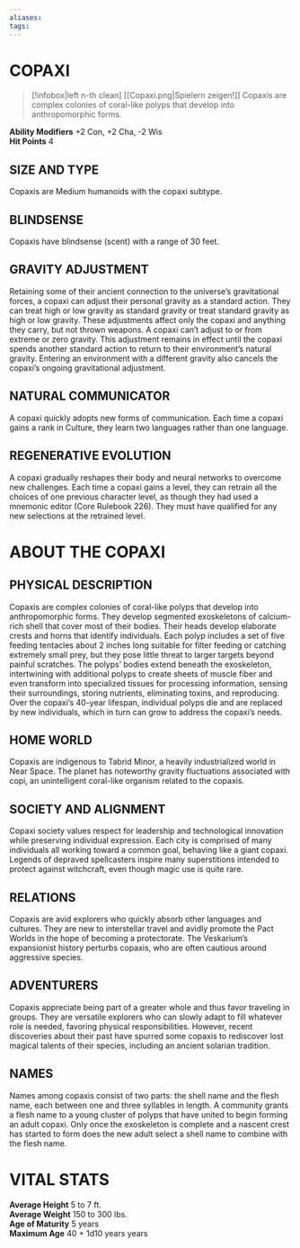 ```yaml
---
aliases: 
tags: 
---
```

# COPAXI
> [!infobox|left n-th clean]
>  [[Copaxi.png|Spielern zeigen!]]
> Copaxis are complex colonies of coral-like polyps that develop into anthropomorphic forms.  
  
**Ability Modifiers** +2 Con, +2 Cha, -2 Wis  
**Hit Points** 4

## SIZE AND TYPE

Copaxis are Medium humanoids with the copaxi subtype.   

## BLINDSENSE

Copaxis have blindsense (scent) with a range of 30 feet.   

## GRAVITY ADJUSTMENT

Retaining some of their ancient connection to the universe’s gravitational forces, a copaxi can adjust their personal gravity as a standard action. They can treat high or low gravity as standard gravity or treat standard gravity as high or low gravity. These adjustments affect only the copaxi and anything they carry, but not thrown weapons. A copaxi can’t adjust to or from extreme or zero gravity. This adjustment remains in effect until the copaxi spends another standard action to return to their environment’s natural gravity. Entering an environment with a different gravity also cancels the copaxi’s ongoing gravitational adjustment.   

## NATURAL COMMUNICATOR

A copaxi quickly adopts new forms of communication. Each time a copaxi gains a rank in Culture, they learn two languages rather than one language.   

## REGENERATIVE EVOLUTION

A copaxi gradually reshapes their body and neural networks to overcome new challenges. Each time a copaxi gains a level, they can retrain all the choices of one previous character level, as though they had used a mnemonic editor (Core Rulebook 226). They must have qualified for any new selections at the retrained level. 

# ABOUT THE COPAXI

## PHYSICAL DESCRIPTION

Copaxis are complex colonies of coral-like polyps that develop into anthropomorphic forms. They develop segmented exoskeletons of calcium-rich shell that cover most of their bodies. Their heads develop elaborate crests and horns that identify individuals. Each polyp includes a set of five feeding tentacles about 2 inches long suitable for filter feeding or catching extremely small prey, but they pose little threat to larger targets beyond painful scratches. The polyps’ bodies extend beneath the exoskeleton, intertwining with additional polyps to create sheets of muscle fiber and even transform into specialized tissues for processing information, sensing their surroundings, storing nutrients, eliminating toxins, and reproducing. Over the copaxi’s 40-year lifespan, individual polyps die and are replaced by new individuals, which in turn can grow to address the copaxi’s needs.  

## HOME WORLD

Copaxis are indigenous to Tabrid Minor, a heavily industrialized world in Near Space. The planet has noteworthy gravity fluctuations associated with copi, an unintelligent coral-like organism related to the copaxis.  

## SOCIETY AND ALIGNMENT

Copaxi society values respect for leadership and technological innovation while preserving individual expression. Each city is comprised of many individuals all working toward a common goal, behaving like a giant copaxi. Legends of depraved spellcasters inspire many superstitions intended to protect against witchcraft, even though magic use is quite rare.  

## RELATIONS

Copaxis are avid explorers who quickly absorb other languages and cultures. They are new to interstellar travel and avidly promote the Pact Worlds in the hope of becoming a protectorate. The Veskarium’s expansionist history perturbs copaxis, who are often cautious around aggressive species.  

## ADVENTURERS

Copaxis appreciate being part of a greater whole and thus favor traveling in groups. They are versatile explorers who can slowly adapt to fill whatever role is needed, favoring physical responsibilities. However, recent discoveries about their past have spurred some copaxis to rediscover lost magical talents of their species, including an ancient solarian tradition.  

## NAMES

Names among copaxis consist of two parts: the shell name and the flesh name, each between one and three syllables in length. A community grants a flesh name to a young cluster of polyps that have united to begin forming an adult copaxi. Only once the exoskeleton is complete and a nascent crest has started to form does the new adult select a shell name to combine with the flesh name.  

# VITAL STATS

**Average Height** 5 to 7 ft.  
**Average Weight** 150 to 300 lbs.  
**Age of Maturity** 5 years  
**Maximum Age** 40 + 1d10 years years
